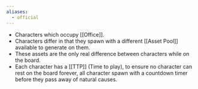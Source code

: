 ```yaml
---
aliases:
  - official
---
```


- Characters which occupy [[Office]].
- Characters differ in that they spawn with a different [[Asset Pool]] available to generate on them.
- These assets are the only real difference between characters while on the board.
- Each character has a [[TTP]] (Time to play),  to ensure no character can rest on the board forever, all character spawn with a countdown timer before they pass away of natural causes. 